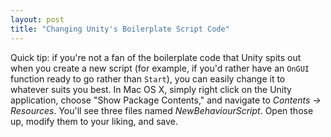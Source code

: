 ```yaml
---
layout: post
title: "Changing Unity's Boilerplate Script Code"
---
```


Quick tip: if you're not a fan of the boilerplate code that Unity spits out when you create a new script (for example, if you'd rather have an `OnGUI` function ready to go rather than `Start`), you can easily change it to whatever suits you best. In Mac OS X, simply right click on the Unity application, choose "Show Package Contents," and navigate to *Contents → Resources*. You'll see three files named *NewBehaviourScript*. Open those up, modify them to your liking, and save.
